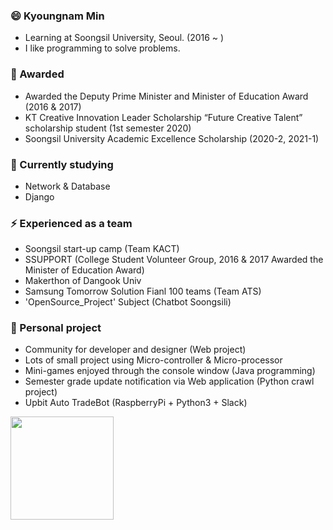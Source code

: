 ### 😄 Kyoungnam Min
- Learning at Soongsil University, Seoul. (2016 ~ )
- I like programming to solve problems.

### 🎉 Awarded
- Awarded the Deputy Prime Minister and Minister of Education Award (2016 & 2017)
- KT Creative Innovation Leader Scholarship “Future Creative Talent” scholarship student (1st semester 2020)
- Soongsil University Academic Excellence Scholarship (2020-2, 2021-1)

### 🌱 Currently studying
- Network & Database
- Django

### ⚡ Experienced as a team
- Soongsil start-up camp (Team KACT)
- SSUPPORT (College Student Volunteer Group, 2016 & 2017 Awarded the Minister of Education Award)
- Makerthon of Dangook Univ
- Samsung Tomorrow Solution Fianl 100 teams (Team ATS)
- 'OpenSource_Project' Subject (Chatbot Soongsili)
 
### 👯 Personal project
- Community for developer and designer (Web project)
- Lots of small project using Micro-controller & Micro-processor
- Mini-games enjoyed through the console window (Java programming)
- Semester grade update notification via Web application (Python crawl project)
- Upbit Auto TradeBot (RaspberryPi + Python3 + Slack)

<!-- ### 🛠Recently Used🛠
<img src="https://img.shields.io/badge/Python-3766AB?style=flat-square&logo=Python&logoColor=white">
<img src="https://img.shields.io/badge/C++-00599C?style=flat-square&logo=C%2B%2B&logoColor=white">
<img src="https://img.shields.io/badge/Django-092E20?style=flat-square&logo=Django&logoColor=white"> -->


<img align='left' src="https://github-readme-stats.vercel.app/api?username=KyoungnamMin&count_private=true&show_icons=true&theme=radical" height="165">
<!-- <img float='left' src="http://mazassumnida.wtf/api/v2/generate_badge?boj=alsrudska"> -->


<!-- 👯 📫 How to reach me: ... -->
<!-- 😄 Pronouns: ... -->
<!-- ⚡ Fun fact: ... -->
<!-- 💬 Ask me about ... -->
